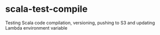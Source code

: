 # scala-test-compile
Testing Scala code compilation, versioning, pushing to S3 and updating Lambda environment variable
